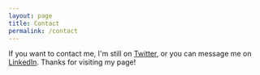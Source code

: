 ```yaml
---
layout: page
title: Contact
permalink: /contact
---
```


If you want to contact me, I'm still on [Twitter](https://twitter.com/JaceKuske), or you can message me on [LinkedIn](https://www.linkedin.com/in/jace-kuske/). Thanks for visiting my page!

